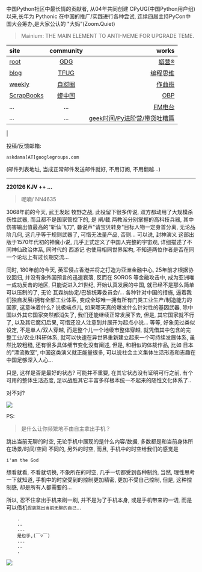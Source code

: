 中国Python社区中最长情的贡献者, 从04年共同创建 CPyUG(中国Python用户组)以来,长年为 Pythonic 在中国的推广/实践进行各种尝试, 连续四届主持PyCon中国大会筹办,是大家公认的 "大妈"(Zoom.Quiet)

> Mainium: THE MAIN ELEMENT TO ANTI-MEME FOR UPGRADE TEME.

| site | community | works |
| :-----| :----: | ----: |
| [root](http://zoomquiet.io/) | [GDG](https://blog.zhgdg.org/) | [蟒营®](https://doc.101.camp/) |
| [blog](https://blog.zoomquiet.io/pages/zoomquiet.html) | [TFUG](http://zh.tfug.world/) | [编程思维](https://py.101.camp/) |
| [weekly](http://weekly.pychina.org/) | [自怼圈](https://du.101.camp/) | [作曲班](https://mu.101.camp/) |
| [ScrapBooks](https://zoomquiet.io/collection.html) | [蟒中国](https://pychina.org/) | [OBP](https://zoomquiet.io/obp/index.html) |
| ... | ... | [FM电台](https://fm.101.camp/) |
| ... | ... | [geek时间/Py进阶营/带货吐糟篇](https://fm.101.camp/2020/geek2py-dama.html) 
 |


投稿/反馈邮箱:

    askdama[AT]googlegroups.com

(邮件列表地址, 
当成正常邮件发送邮件就好, 不用订阅, 不用翻越...)



---------------------------------------------------
**220126 KJV ++ ...**

> 呢喃/ NN4635




3068年前的今天, 武王发起 牧野之战, 此役留下很多传说, 双方都动用了大规模杀伤性武器, 而且都不是国家管控下的, 是 阐/截 两教派分别掌握的高科技兵器, 其中伤害输出值最高的"斩仙飞刀", 嘦说声"请宝贝转身"目标人物一定身首分离, 无论品阶几何, 这几乎等于规则武器了, 可惜无法量产品, 否则...
可以说, 封神演义 这部出版于1570年代初的神魔小说, 几乎正式定义了中国人完整的宇宙观, 详细描述了不同神仙政治体系, 同时代的 西游记 也使用相同世界架构, 不知道两位作者是否在同一个论坛上有过长期交流...

同时, 180年前的今天, 英军侵占香港并将之打造为亚洲金融中心, 25年前才根据协议回归, 并没有象外国预言的迅速衰落, 反而在 SOROS 等金融攻击中, 成为亚洲唯一成功反击的地区, 只能说进入21世纪, 开始认真发展的中国, 就已经不是那么简单可以压制的了, 无论 瓦森纳协定/巴黎统筹委员会/... 各种针对中国的措施, 逼着我们独自发展/拥有全部工业体系, 变成全球唯一拥有所有门类工业生产/制造能力的国家, 这意味着什么? 说极端点儿, 如果哪天真的爆发什么针对性的基因武器, 除中国以外其它国家突然都消失了, 我们还能继续正常发展下去, 但是, 其它国家就不行了, 以及其它魔幻后果, 可惜还没人注意到并展开为起点小说...
等等, 好象见过类似设定, 不是单人/双人穿越, 而是整个儿一个地级市整体穿越, 就凭借其中包含的完整工业/农业/科研体系, 就可以快速在异世界重新建立起来一个可持续发展体系, 虽然比较粗糙, 还有很多具体细节变化没有阐述, 但是, 和相似的体裁作品, 比如 日本的"漂流教室", 中国这类演义就正能量很多, 可以说社会主义集体生活形态和志趣在中国足够深入人心...

只是, 这样是否是最好的状态? 可能并不重要, 在其它状态没有证明可行之前, 有个可用的整体生活态度, 足以战胜其它丰富多样根本统一不起来的随性文化体系​了..

对不对?



![](https://ipic.zoomquiet.top/2022-01-25-zq42-today-card-2201.026.jpeg)



PS:
> 是什么让你频繁地不由自主拿出手机？

跳出当前无聊的时空,
无论手机中展现的是什么内容/数据,
多数都是和当前身体所在场景/时间/空间 不同的,
另外的时空,
而且, 手机中的时空给我们的感觉是

    i'am the God

想看就看, 不看就切换,
不象所在的时空, 几乎一切都受到各种制约,
当然,
理性思考一下就知道,
手机中的时空受到的控制更加精密, 更加不受自己控制,
但是, 这种控制感,
却是所有人都需要的...

所以, 
忍不住拿出手机来刷一刷,
并不是为了手机本身, 或是手机带来的一切,
而是可以借机`假装跳出当前无聊的自己`...



```
    .
    ..
    ...
    是也乎,(￣▽￣)
    ...
    ..
    .
```


![](http://ydlj.zoomquiet.top/ipic/2021-07-10-210701DU21-zip.jpg)


